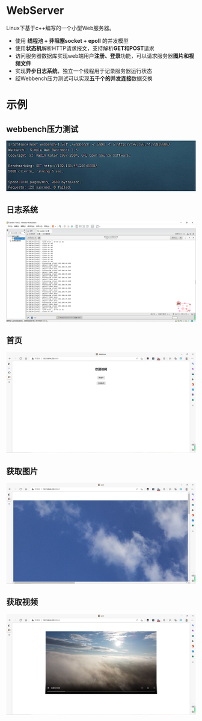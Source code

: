 # WebServer

Linux下基于c++编写的一个小型Web服务器。

- 使用 **线程池 + 非阻塞socket + epoll** 的并发模型
- 使用**状态机**解析HTTP请求报文，支持解析**GET和POST**请求
- 访问服务器数据库实现web端用户**注册、登录**功能，可以请求服务器**图片和视频文件**
- 实现**异步日志系统**，独立一个线程用于记录服务器运行状态
- 经Webbench压力测试可以实现**五千个的并发连接**数据交换

# 示例

## webbench压力测试

![webbench](webbench.png)

## 日志系统

![log](log.png)

## 首页

![home_page](home_page.png)

## 获取图片

![getpicture](getpicture.png)

## 获取视频

![getvideo](getvideo.png)